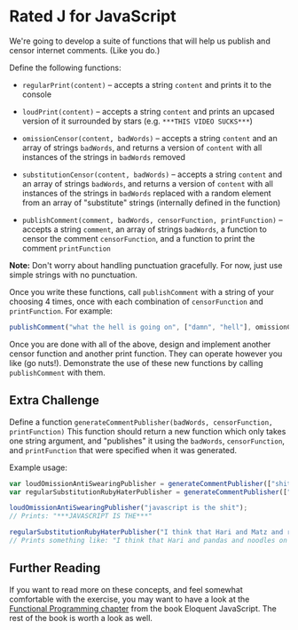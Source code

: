 # Rated J for JavaScript

We're going to develop a suite of functions that will help us publish and censor internet comments. (Like you do.)

Define the following functions:

* `regularPrint(content)` &ndash; accepts a string `content` and prints it to the console

* `loudPrint(content)` &ndash; accepts a string `content` and prints an upcased version of it surrounded by stars (e.g. `***THIS VIDEO SUCKS***`)

* `omissionCensor(content, badWords)` &ndash; accepts a string `content` and an array of strings `badWords`, and returns a version of `content` with all instances of the strings in `badWords` removed

* `substitutionCensor(content, badWords)` &ndash; accepts a string `content` and an array of strings `badWords`, and returns a version of `content` with all instances of the strings in `badWords` replaced with a random element from an array of "substitute" strings (internally defined in the function)

* `publishComment(comment, badWords, censorFunction, printFunction)` &ndash; accepts a string `comment`, an array of strings `badWords`, a function to censor the comment `censorFunction`, and a function to print the comment `printFunction`

**Note:** Don't worry about handling punctuation gracefully. For now, just use simple strings with no punctuation.

Once you write these functions, call `publishComment` with a string of your choosing 4 times, once with each combination of `censorFunction` and `printFunction`. For example:

```js
publishComment("what the hell is going on", ["damn", "hell"], omissionCensor, loudPrint);
```

Once you are done with all of the above, design and implement another censor function and another print function. They can operate however you like (go nuts!). Demonstrate the use of these new functions by calling `publishComment` with them.

## Extra Challenge

Define a function `generateCommentPublisher(badWords, censorFunction, printFunction)` This function should return a new function which only takes one string argument, and "publishes" it using the `badWords`, `censorFunction`, and `printFunction` that were specified when it was generated.

Example usage:

```js
var loudOmissionAntiSwearingPublisher = generateCommentPublisher(["shit", "crap"], omissionCensor, loudPrint);
var regularSubstitutionRubyHaterPublisher = generateCommentPublisher(["ruby", "rails", "Matz"], substitutionCensor, regularPrint);

loudOmissionAntiSwearingPublisher("javascript is the shit");
// Prints: "***JAVASCRIPT IS THE***"

regularSubstitutionRubyHaterPublisher("I think that Hari and Matz and ruby on rails are the best");
// Prints something like: "I think that Hari and pandas and noodles on bandsaw are the best"
```

## Further Reading

If you want to read more on these concepts, and feel somewhat comfortable with the exercise, you may want to have a look at the [Functional Programming chapter](http://eloquentjavascript.net/chapter6.html) from the book Eloquent JavaScript. The rest of the book is worth a look as well.

